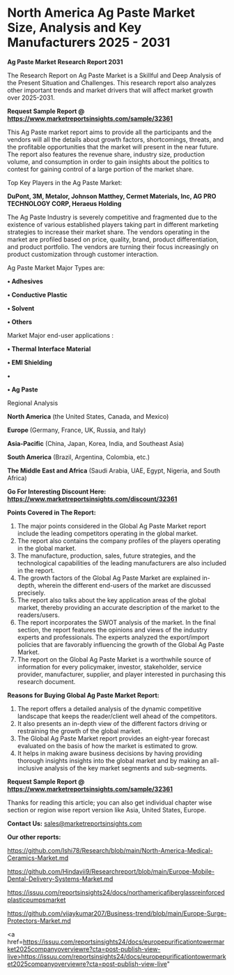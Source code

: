 # North America Ag Paste Market Size, Analysis and Key Manufacturers 2025 - 2031

<strong>Ag Paste Market Research Report 2031</strong>

The Research Report on Ag Paste Market is a Skillful and Deep Analysis of the Present Situation and Challenges. This research report also analyzes other important trends and market drivers that will affect market growth over 2025-2031.

<strong>Request Sample Report @ <a href=https://www.marketreportsinsights.com/sample/32361>https://www.marketreportsinsights.com/sample/32361</a></strong>

This Ag Paste market report aims to provide all the participants and the vendors will all the details about growth factors, shortcomings, threats, and the profitable opportunities that the market will present in the near future. The report also features the revenue share, industry size, production volume, and consumption in order to gain insights about the politics to contest for gaining control of a large portion of the market share.

Top Key Players in the Ag Paste Market:

<strong>DuPont, 3M, Metalor, Johnson Matthey, Cermet Materials, Inc, AG PRO TECHNOLOGY CORP, Heraeus Holding</strong>

The Ag Paste Industry is severely competitive and fragmented due to the existence of various established players taking part in different marketing strategies to increase their market share. The vendors operating in the market are profiled based on price, quality, brand, product differentiation, and product portfolio. The vendors are turning their focus increasingly on product customization through customer interaction.

Ag Paste Market Major Types are:

<strong>•  Adhesives

•  Conductive Plastic

•  Solvent

•  Others</strong>

Market Major end-user applications :

<strong>•  Thermal Interface Material

•  EMI Shielding

•  

•  Ag Paste</strong>

Regional Analysis

</u><strong><b>North America</b></strong> (the United States, Canada, and Mexico)

<strong><b>Europe </b></strong>(Germany, France, UK, Russia, and Italy)

<strong><b>Asia-Pacific</b></strong> (China, Japan, Korea, India, and Southeast Asia)

<strong><b>South America</b></strong> (Brazil, Argentina, Colombia, etc.)

<strong><b>The Middle East and Africa</b></strong> (Saudi Arabia, UAE, Egypt, Nigeria, and South Africa)

<strong>Go For Interesting Discount Here: <a href=https://www.marketreportsinsights.com/discount/32361>https://www.marketreportsinsights.com/discount/32361</a></strong>

<strong>Points Covered in The Report:</strong>
<ol>
  <li>The major points considered in the Global Ag Paste Market report include the leading competitors operating in the global market.</li>
  <li>The report also contains the company profiles of the players operating in the global market.</li>
  <li>The manufacture, production, sales, future strategies, and the technological capabilities of the leading manufacturers are also included in the report.</li>
  <li>The growth factors of the Global Ag Paste Market are explained in-depth, wherein the different end-users of the market are discussed precisely.</li>
  <li>The report also talks about the key application areas of the global market, thereby providing an accurate description of the market to the readers/users.</li>
  <li>The report incorporates the SWOT analysis of the market. In the final section, the report features the opinions and views of the industry experts and professionals. The experts analyzed the export/import policies that are favorably influencing the growth of the Global Ag Paste Market.</li>
  <li>The report on the Global Ag Paste Market is a worthwhile source of information for every policymaker, investor, stakeholder, service provider, manufacturer, supplier, and player interested in purchasing this research document.</li>
</ol>
<strong>Reasons for Buying Global Ag Paste Market Report:</strong>

<ol>
  <li>The report offers a detailed analysis of the dynamic competitive landscape that keeps the reader/client well ahead of the competitors.</li>
  <li>It also presents an in-depth view of the different factors driving or restraining the growth of the global market.</li>
  <li>The Global Ag Paste Market report provides an eight-year forecast evaluated on the basis of how the market is estimated to grow.</li>
  <li>It helps in making aware business decisions by having providing thorough insights insights into the global market and by making an all-inclusive analysis of the key market segments and sub-segments.</li>
</ol>
<strong>Request Sample Report @ <a href=https://www.marketreportsinsights.com/sample/32361>https://www.marketreportsinsights.com/sample/32361</a></strong>


Thanks for reading this article; you can also get individual chapter wise section or region wise report version like Asia, United States, Europe.

<strong>Contact Us:</strong>
sales@marketreportsinsights.com

<strong>Our other reports:</strong>

<a href=https://github.com/Ishi78/Research/blob/main/North-America-Medical-Ceramics-Market.md>https://github.com/Ishi78/Research/blob/main/North-America-Medical-Ceramics-Market.md</a>

<a href=https://github.com/Hindavii9/Researchreport/blob/main/Europe-Mobile-Dental-Delivery-Systems-Market.md>https://github.com/Hindavii9/Researchreport/blob/main/Europe-Mobile-Dental-Delivery-Systems-Market.md</a>

<a href=https://issuu.com/reportsinsights24/docs/northamericafiberglassreinforcedplasticpumpsmarket>https://issuu.com/reportsinsights24/docs/northamericafiberglassreinforcedplasticpumpsmarket</a>

<a href=https://github.com/vijaykumar207/Business-trend/blob/main/Europe-Surge-Protectors-Market.md>https://github.com/vijaykumar207/Business-trend/blob/main/Europe-Surge-Protectors-Market.md</a>

<a href=https://issuu.com/reportsinsights24/docs/europepurificationtowermarket2025companyoverviewre?cta=post-publish-view-live>https://issuu.com/reportsinsights24/docs/europepurificationtowermarket2025companyoverviewre?cta=post-publish-view-live</a>"
